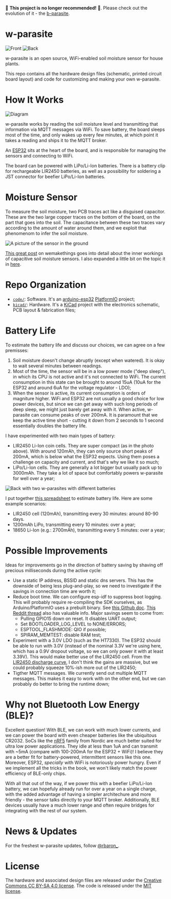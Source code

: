 🚨 **This project is no longer recommended!** 🚨. Please check out the evolution of it - the [b-parasite](https://github.com/rbaron/b-parasite).

# w-parasite

![Front](assets/photos/resized/front.jpg)
![Back](assets/photos/resized/back.jpg)

w-parasite is an open source, WiFi-enabled soil moisture sensor for house plants.

This repo contains all the hardware design files (schematic, printed circuit board layout) and code for customizing and making your own w-parasite.

# How It Works
![Diagram](assets/diagram.png)

w-parasite works by reading the soil moisture level and transmitting that information via MQTT messages via WiFi. To save battery, the board sleeps most of the time, and only wakes up every few minutes, at which point it takes a reading and ships it to the MQTT broker.

An [ESP32](https://www.espressif.com/en/products/socs/esp32) sits at the heart of the board, and is responsible for managing the sensors and connecting to WiFi.

The board can be powered with LiPo/Li-Ion batteries. There is a battery clip for rechargeable LIR2450 batteries, as well as a possibility for soldering a JST connector for beefier LiPo/Li-Ion batteries.

# Moisture Sensor
To measure the soil moisture, two PCB traces act like a disguised capacitor. These are the two large copper traces on the bottom of the board, on the part that goes into the soil. The capacitance between these two traces vary according to the amount of water around them, and we exploit that phenomenom to infer the soil moisture.

![A picture of the sensor in the ground](assets/photos/resized/plant3.jpeg)

[This great post](https://wemakethings.net/2012/09/26/capacitance_measurement/) on wemakethings goes into detail about the inner workings of capacitive soil moisture sensors. I also expanded a little bit on the topic it in [here](https://twitter.com/rbaron_/status/1367182806368071685).

# Repo Organization
* [`code/`](./code/): Software. It's an [arduino-esp32](https://github.com/espressif/arduino-esp32/) [PlatformIO](https://platformio.org/) project;
* [`kicad/`](./kicad/): Hardware. It's a [KiCad](https://kicad.org/) project with the electronics schematic, PCB layout & fabrication files;

# Battery Life
To estimate the battery life and discuss our choices, we can agree on a few premisses:
1. Soil moisture doesn't change abruptly (except when watered). It is okay to wait several minutes between readings.
2. Most of the time, the sensor will be in a low power mode ("deep sleep"), in which its CPU is not active and it's not connected to WiFi. The current consumption in this state can be brought to around 15uA (10uA for the ESP32 and around 6uA for the voltage regulator - LDO);
3. When the sensor is active, its current consumption is orders of magniture higher. WiFi and ESP32 are not usually a good choice for low power devices, but since we can get away with such long periods of deep sleep, we might just barely get away with it. When active, w-parasite can consume peaks of over 200mA. It is paramount that we keep the active time short - cutting it down from 2 seconds to 1 second essentially doubles the battery life.

I have experimented with two main types of battery:
- LIR2450 Li-Ion coin cells. They are super compact (as in the photo above). With around 120mAh, they can only source short peaks of 200mA, which is below what the ESP32 expects. Using them poses a challenge on capacity and current, and that's why we like it so much;
- LiPo/Li-Ion cells. They are generally a lot bigger but usually pack up to 3000mAh. They take a lot of space but comfortably powers w-parasite for well over a year;


![Back with two w-parasites with different batteries](assets/photos/resized/back2.png)

I put together [this spreadsheet](https://docs.google.com/spreadsheets/d/1Lt3Obveo7YzpxWigAVeM2rHjrGED6iG8pZ1Y3q1cldg/edit#gid=0) to estimate battery life. Here are some example scenarios:
- LIR2450 cell (120mAh), transmitting every 30 minutes: around 80-90 days.
- 1200mAh LiPo, transmitting every 10 minutes: over a year;
- 18650 Li-Ion (e.g.: 2700mAh), transmitting every 5 minutes: over a year;

# Possible Improvements
Ideas for improvements go in the direction of battery saving by shaving off precious milliseconds during the active cycle:

* Use a static IP address, BSSID and static dns servers. This has the downside of being less plug-and-play, so we need to investigate if the savings in connection time are worth it;
* Reduce boot time. We can configure esp-idf to suppress boot logging. This will probably require re-compiling the SDK ourselves, as Arduino/PlatformIO uses a prebuilt binary. See [this Github doc](https://github.com/espressif/arduino-esp32/blob/master/docs/esp-idf_component.md). [This Reddit thread](https://www.reddit.com/r/esp32/comments/fnj51a/a_guide_to_improving_esp32_boot_speed/) also has valuable info. Major savings seem to come from:
  * Pulling GPIO15 down on reset. It disables UART output;
  * Set BOOTLOADER_LOG_LEVEL to NONE/ERRORS;
  * ESPTOOL_FLASHMODE: QIO if possible;
  * SPIRAM_MEMTEST: disable RAM test;
* Experiment with a 3.0V LDO (such as the HT7330). The ESP32 should be able to run with 3.0V (instead of the nominal 3.3V we're using here, which has a 0.9V dropout voltage, so we can only power it with at least 3.39V). This would make better use of the LIR2450 cell. From the [LIR2450 discharge curve](https://devzone.nordicsemi.com/cfs-file/__key/communityserver-discussions-components-files/4/1307.3.png), I don't think the gains are massive, but we could probably squeeze 10%-ish more out of the LIR2450;
* Tigther MQTT messages. We currently send out multiple MQTT messages. This makes it easy to work with on the other end, but we can probably do better to bring the runtime down;

# Why not Bluetooth Low Energy (BLE)?
Excellent question! With BLE, we can work with much lower currents, and we can power the board with even cheaper batteries like the ubiquitous CR2032. SoCs like the [nRF5](https://www.nordicsemi.com/Products/Low-power-short-range-wireless) family from Nordic are much better suited for ultra low power applications. They idle at less than 1uA and can transmit with ~5mA (compare with 100-200mA for the ESP32 + WiFi)! I believe they are a better fit for battery-powered, intermittent sensors like this one. Moreover, ESP32, _specially_ with WiFi is notoriously power hungry. Even if we implement all the tricks in the book, we won't likely match the power efficiency of BLE-only chips.

With all that out of the way, if we power this with a beefier LiPo/Li-Ion battery, we can hopefuly already run for over a year on a single charge, with the added advantage of having a simpler architechure and more friendly - the sensor talks directly to your MQTT broker. Additionally, BLE devices usually have a much lower range and often require bridges for integrating with the rest of our system.

# News & Updates
For the freshest w-parasite updates, follow [@rbaron_](https://twitter.com/rbaron_).

# License
The hardware and associated design files are released under the [Creative Commons CC BY-SA 4.0 license](https://creativecommons.org/licenses/by-sa/4.0/).
The code is released under the [MIT license](https://opensource.org/licenses/MIT).
